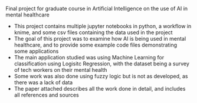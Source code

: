 Final project for graduate course in Artificial Intelligence on the use of AI in mental healthcare
- This project contains multiple jupyter notebooks in python, a workflow in knime, and some csv files containing the data used in the project
- The goal of this project was to examine how AI is being used in mental healthcare, and to provide some example code files demonstrating some applications
- The main application studied was using Machine Learning for classification using Logisitc Regression, with the dataset being a survey of tech workers on their mental health
- Some work was also done using fuzzy logic but is not as developed, as there was a lack of data
- The paper attached describes all the work done in detail, and includes all references and sources
